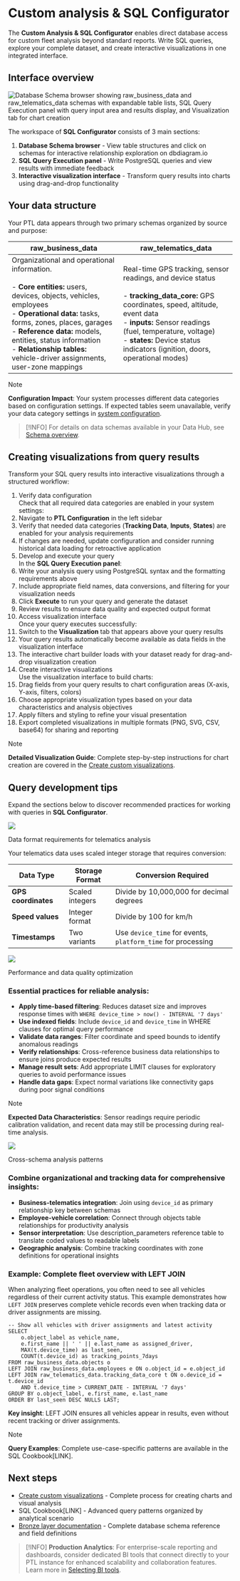 # Custom analysis & SQL Configurator

The **Custom Analysis & SQL Configurator** enables direct database access for custom fleet analysis beyond standard reports. Write SQL queries, explore your complete dataset, and create interactive visualizations in one integrated interface.

## Interface overview

![Database Schema browser showing raw_business_data and raw_telematics_data schemas with expandable table lists, SQL Query Execution panel with query input area and results display, and Visualization tab for chart creation](attachments/SQL-configurator-and-visualization.webp)

The workspace of **SQL Configurator** consists of 3 main sections:

1. **Database Schema browser** - View table structures and click on schemas for interactive relationship exploration on dbdiagram.io
2. **SQL Query Execution panel** - Write PostgreSQL queries and view results with immediate feedback
3. **Interactive visualization interface** - Transform query results into charts using drag-and-drop functionality

## Your data structure

Your PTL data appears through two primary schemas organized by source and purpose:

| **raw\_business\_data** | **raw\_telematics\_data** |
| --- | --- |
| Organizational and operational information.<br><br>- **Core entities:** users, devices, objects, vehicles, employees<br>- **Operational data:** tasks, forms, zones, places, garages<br>- **Reference data:** models, entities, status information<br>- **Relationship tables:** vehicle-driver assignments, user-zone mappings | Real-time GPS tracking, sensor readings, and device status<br><br>- **tracking\_data\_core:** GPS coordinates, speed, altitude, event data<br>- **inputs:** Sensor readings (fuel, temperature, voltage)<br>- **states:** Device status indicators (ignition, doors, operational modes) |

> [!NOTE]
> **Configuration Impact**: Your system processes different data categories based on configuration settings. If expected tables seem unavailable, verify your data category settings in [system configuration](https://squaregps.atlassian.net/wiki/spaces/DTP/pages/3358163124/Settings+and+configuration?atlOrigin=eyJpIjoiOTdkZGIxZmE3N2Q2NDY1MmE3YjgyZGM5N2YxNTdjNDkiLCJwIjoiYyJ9).

> [!INFO]
> For details on data schemas available in your Data Hub, see [Schema overview](https://squaregps.atlassian.net/wiki/spaces/DTP/pages/3208282180/Schema+overview?atlOrigin=eyJpIjoiOTcyOGU2M2Y4YjU2NDQxOThmYjA4M2IyYTI1NGU3ODYiLCJwIjoiYyJ9).

## Creating visualizations from query results

Transform your SQL query results into interactive visualizations through a structured workflow:

1. Verify data configuration  
Check that all required data categories are enabled in your system settings:
  1. Navigate to **PTL Configuration** in the left sidebar
  2. Verify that needed data categories (**Tracking Data**, **Inputs**, **States**) are enabled for your analysis requirements
  3. If changes are needed, update configuration and consider running historical data loading for retroactive application
2. Develop and execute your query  
In the **SQL Query Execution panel**:
  1. Write your analysis query using PostgreSQL syntax and the formatting requirements above
  2. Include appropriate field names, data conversions, and filtering for your visualization needs
  3. Click **Execute** to run your query and generate the dataset
  4. Review results to ensure data quality and expected output format
3. Access visualization interface  
Once your query executes successfully:
  1. Switch to the **Visualization** tab that appears above your query results
  2. Your query results automatically become available as data fields in the visualization interface
  3. The interactive chart builder loads with your dataset ready for drag-and-drop visualization creation
4. Create interactive visualizations  
Use the visualization interface to build charts:
  1. Drag fields from your query results to chart configuration areas (X-axis, Y-axis, filters, colors)
  2. Choose appropriate visualization types based on your data characteristics and analysis objectives
  3. Apply filters and styling to refine your visual presentation
  4. Export completed visualizations in multiple formats (PNG, SVG, CSV, base64) for sharing and reporting

> [!NOTE]
> **Detailed Visualization Guide**: Complete step-by-step instructions for chart creation are covered in the [Create custom visualizations](https://squaregps.atlassian.net/wiki/spaces/DTP/pages/3358163096/Creating+custom+visualizations?atlOrigin=eyJpIjoiMzkzNzA2MDkyNjQ2NDM4YmIzMGJmM2FjMDhkYTlmNGMiLCJwIjoiYyJ9).

## Query development tips

Expand the sections below to discover recommended practices for working with queries in **SQL Configurator**.

![](https://squaregps.atlassian.net/wiki/images/icons/grey_arrow_down.png)

Data format requirements for telematics analysis

Your telematics data uses scaled integer storage that requires conversion:

| **Data Type** | **Storage Format** | **Conversion Required** |
| --- | --- | --- |
| **GPS coordinates** | Scaled integers | Divide by 10,000,000 for decimal degrees |
| **Speed values** | Integer format | Divide by 100 for km/h |
| **Timestamps** | Two variants | Use `device_time` for events, `platform_time` for processing |

![](https://squaregps.atlassian.net/wiki/images/icons/grey_arrow_down.png)

Performance and data quality optimization

### Essential practices for reliable analysis:

- **Apply time-based filtering**: Reduces dataset size and improves response times with `WHERE device_time > now() - INTERVAL '7 days'`
- **Use indexed fields**: Include `device_id` and `device_time` in WHERE clauses for optimal query performance
- **Validate data ranges**: Filter coordinate and speed bounds to identify anomalous readings
- **Verify relationships**: Cross-reference business data relationships to ensure joins produce expected results
- **Manage result sets**: Add appropriate LIMIT clauses for exploratory queries to avoid performance issues
- **Handle data gaps**: Expect normal variations like connectivity gaps during poor signal conditions

> [!NOTE]
> **Expected Data Characteristics**: Sensor readings require periodic calibration validation, and recent data may still be processing during real-time analysis.

![](https://squaregps.atlassian.net/wiki/images/icons/grey_arrow_down.png)

Cross-schema analysis patterns

### Combine organizational and tracking data for comprehensive insights:

- **Business-telematics integration**: Join using `device_id` as primary relationship key between schemas
- **Employee-vehicle correlation**: Connect through objects table relationships for productivity analysis
- **Sensor interpretation**: Use description\_parameters reference table to translate coded values to readable labels
- **Geographic analysis**: Combine tracking coordinates with zone definitions for operational insights

### **Example: Complete fleet overview with LEFT JOIN**

When analyzing fleet operations, you often need to see all vehicles regardless of their current activity status. This example demonstrates how `LEFT JOIN` preserves complete vehicle records even when tracking data or driver assignments are missing.

```
-- Show all vehicles with driver assignments and latest activity
SELECT 
    o.object_label as vehicle_name,
    e.first_name || ' ' || e.last_name as assigned_driver,
    MAX(t.device_time) as last_seen,
    COUNT(t.device_id) as tracking_points_7days
FROM raw_business_data.objects o
LEFT JOIN raw_business_data.employees e ON o.object_id = e.object_id  
LEFT JOIN raw_telematics_data.tracking_data_core t ON o.device_id = t.device_id
    AND t.device_time > CURRENT_DATE - INTERVAL '7 days'
GROUP BY o.object_label, e.first_name, e.last_name
ORDER BY last_seen DESC NULLS LAST;
```

**Key insight**: LEFT JOIN ensures all vehicles appear in results, even without recent tracking or driver assignments.

> [!NOTE]
> **Query Examples**: Complete use-case-specific patterns are available in the SQL Cookbook\[LINK\].

## Next steps

- [Create custom visualizations](https://squaregps.atlassian.net/wiki/spaces/DTP/pages/3358163096/Creating+custom+visualizations?atlOrigin=eyJpIjoiMzkzNzA2MDkyNjQ2NDM4YmIzMGJmM2FjMDhkYTlmNGMiLCJwIjoiYyJ9) - Complete process for creating charts and visual analysis
- SQL Cookbook\[LINK\] - Advanced query patterns organized by analytical scenario
- [Bronze layer documentation](https://squaregps.atlassian.net/wiki/spaces/DTP/pages/3208282197/Bronze+layer?atlOrigin=eyJpIjoiMjg3ZjNjYTg5ZmFmNDJjZTgxNzllMTk1OTM5NDM3ZWEiLCJwIjoiYyJ9) - Complete database schema reference and field definitions

> [!INFO]
> **Production Analytics**: For enterprise-scale reporting and dashboards, consider dedicated BI tools that connect directly to your PTL instance for enhanced scalability and collaboration features. Learn more in [Selecting BI tools](https://squaregps.atlassian.net/wiki/spaces/DTP/pages/3247505491/Selecting+BI+tools?atlOrigin=eyJpIjoiZTc2NjFhNjk1YmYyNDY3ZWJmNDVkNGUwNTA1YTVkYTkiLCJwIjoiYyJ9).